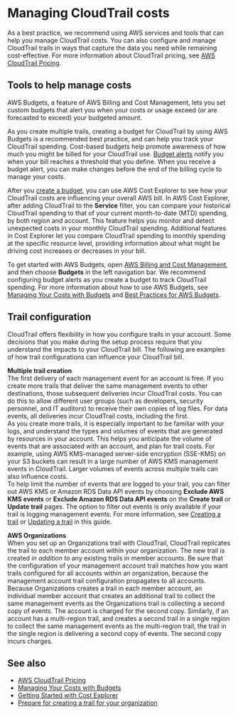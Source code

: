 # Managing CloudTrail costs<a name="cloudtrail-trail-manage-costs"></a>

As a best practice, we recommend using AWS services and tools that can help you manage CloudTrail costs\. You can also configure and manage CloudTrail trails in ways that capture the data you need while remaining cost\-effective\. For more information about CloudTrail pricing, see [AWS CloudTrail Pricing](http://aws.amazon.com/cloudtrail/pricing/)\.

## Tools to help manage costs<a name="cloudtrail-trail-manage-costs-tools"></a>

AWS Budgets, a feature of AWS Billing and Cost Management, lets you set custom budgets that alert you when your costs or usage exceed \(or are forecasted to exceed\) your budgeted amount\.

As you create multiple trails, creating a budget for CloudTrail by using AWS Budgets is a recommended best practice, and can help you track your CloudTrail spending\. Cost\-based budgets help promote awareness of how much you might be billed for your CloudTrail use\. [Budget alerts](https://docs.aws.amazon.com/awsaccountbilling/latest/aboutv2/budgets-best-practices.html#budgets-best-practices-alerts) notify you when your bill reaches a threshold that you define\. When you receive a budget alert, you can make changes before the end of the billing cycle to manage your costs\.

After you [create a budget](https://docs.aws.amazon.com/awsaccountbilling/latest/aboutv2/budgets-create.html), you can use AWS Cost Explorer to see how your CloudTrail costs are influencing your overall AWS bill\. In AWS Cost Explorer, after adding CloudTrail to the **Service** filter, you can compare your historical CloudTrail spending to that of your current month\-to\-date \(MTD\) spending, by both region and account\. This feature helps you monitor and detect unexpected costs in your monthly CloudTrail spending\. Additional features in Cost Explorer let you compare CloudTrail spending to monthly spending at the specific resource level, providing information about what might be driving cost increases or decreases in your bill\.

To get started with AWS Budgets, open [AWS Billing and Cost Management](https://console.aws.amazon.com/billing), and then choose **Budgets** in the left navigation bar\. We recommend configuring budget alerts as you create a budget to track CloudTrail spending\. For more information about how to use AWS Budgets, see [Managing Your Costs with Budgets](https://docs.aws.amazon.com/awsaccountbilling/latest/aboutv2/budgets-managing-costs.html) and [Best Practices for AWS Budgets](https://docs.aws.amazon.com/awsaccountbilling/latest/aboutv2/budgets-best-practices.html)\.

## Trail configuration<a name="cloudtrail-trail-manage-costs-trailconfig"></a>

CloudTrail offers flexibility in how you configure trails in your account\. Some decisions that you make during the setup process require that you understand the impacts to your CloudTrail bill\. The following are examples of how trail configurations can influence your CloudTrail bill\.

**Multiple trail creation**  
The first delivery of each management event for an account is free\. If you create more trails that deliver the same management events to other destinations, those subsequent deliveries incur CloudTrail costs\. You can do this to allow different user groups \(such as developers, security personnel, and IT auditors\) to receive their own copies of log files\. For data events, all deliveries incur CloudTrail costs, including the first\.  
As you create more trails, it is especially important to be familiar with your logs, and understand the types and volumes of events that are generated by resources in your account\. This helps you anticipate the volume of events that are associated with an account, and plan for trail costs\. For example, using AWS KMS\-managed server\-side encryption \(SSE\-KMS\) on your S3 buckets can result in a large number of AWS KMS management events in CloudTrail\. Larger volumes of events across multiple trails can also influence costs\.  
To help limit the number of events that are logged to your trail, you can filter out AWS KMS or Amazon RDS Data API events by choosing **Exclude AWS KMS events** or **Exclude Amazon RDS Data API events** on the **Create trail** or **Update trail** pages\. The option to filter out events is only available if your trail is logging management events\. For more information, see [Creating a trail](cloudtrail-create-a-trail-using-the-console-first-time.md) or [Updating a trail](cloudtrail-update-a-trail-console.md) in this guide\.

**AWS Organizations**  
When you set up an Organizations trail with CloudTrail, CloudTrail replicates the trail to each member account within your organization\. The new trail is created *in addition to* any existing trails in member accounts\. Be sure that the configuration of your management account trail matches how you want trails configured for all accounts within an organization, because the management account trail configuration propagates to all accounts\.  
Because Organizations creates a trail in each member account, an individual member account that creates an additional trail to collect the same management events as the Organizations trail is collecting a second copy of events\. The account is charged for the second copy\. Similarly, if an account has a multi\-region trail, and creates a second trail in a single region to collect the same management events as the multi\-region trail, the trail in the single region is delivering a second copy of events\. The second copy incurs charges\.

## See also<a name="w299aac10c30b7b9"></a>
+ [AWS CloudTrail Pricing](http://aws.amazon.com/cloudtrail/pricing/)
+ [Managing Your Costs with Budgets](https://docs.aws.amazon.com/awsaccountbilling/latest/aboutv2/budgets-managing-costs.html)
+ [Getting Started with Cost Explorer](https://docs.aws.amazon.com/awsaccountbilling/latest/aboutv2/ce-getting-started.html)
+ [Prepare for creating a trail for your organization](creating-an-organizational-trail-prepare.md)